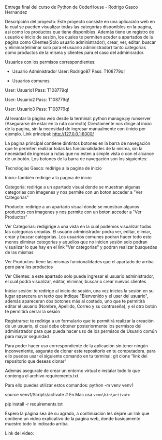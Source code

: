 Entrega final del curso de Python de CoderHouse - Rodrigo Gasco Hernandez

Descripción del proyecto:
Este proyecto consiste en una aplicación web en la cual se pueden visualizar todas las categorias disponibles en la pagina, asi como los productos que tiene disponibles. Además tiene un registro de usuario e inicio de sesión, los cuales te permiten aceder a apartados de la pagina como Clientes(Solo usuario administrador), crear, ver, editar, buscar y eliminar(eliminar solo para el usuario administrador) tanto categorias como productos de la misma y clientes para el caso del adminisrador.

Usuarios con los permisos correspondientes:
- Usuario Administrador
  User: Rodrigo97
  Pass: T108779q!

- Usuarios comunes

 User: Usuario1
 Pass: T108779q!

 User: Usuario2
 Pass: T108779q!

 User: Usuario3
 Pass: T108779q!

Al levantar la página web desde la terminal: python manage.py runserver (Asegurarse de estar en la ruta correcta)
Directamente nos dirige al inicio de la pagina, sin la necesidad de ingresar manualmente con /inicio por ejemplo.
Link principal: http://127.0.0.1:8000/

La pagina principal contiene dintintos botones en la barra de navegación que te permiten realizar todas las funcionalidades de la misma, sin la necesidad de ingresar a rutas que no esten a simple vista o con el alcance de un botón.
Los botones de la barra de navegación son los siguientes:
  
  Tecnologias Gasco: redirige a la pagina de inicio
  
  Inicio: también redirige a la pagina de inicio
  
  Categoria: redirige a un apartado visual donde se muestran algunas categorias con imagenes y nos permite con un boton acceder a "Ver Categorias"
  
  Producto: redirige a un apartado visual donde se muestran algunos productos con imagenes y nos permite con un boton acceder a "Ver Productos"
  
  Ver Categorias: redigirige a una vista en la cual podemos visualizar todas las categorias creadas. El usuario administrador podra ver, editar, elimiar, crear y buscar categorias. Los usuarios comunes podran hacer todo esto menos eliminar categorias y aquellos que no inicien sesión solo podran visualizar lo que hay en el link "Ver categorias" y podran realizar busquedas de las mismas
  
  Ver Productos: tiene las mismas funcionalidades que el apartado de arriba pero para los productos
  
  Ver Clientes: a este apartado solo puede ingresar el usuario administrador, el cual podrá visualizar, editar, eliminar, buscar o crear nuevos clientes
  
  Iniciar sesión: te redirige al inicio de sesión, una vez inicies la sesión en su lugar aparecera un texto que indique "Bienvenido y el user del usuario", además apareceran dos botones más al costado, uno que te permitirá editar el usuario (Nombre, Apellido, Correo y su contraseña), y el otro botón te permitirá cerrar la sesión
  
  Registrarse: te redirige a un formulario que te permitirá realizar la creación de un usuario, el cual debe obtener posteriormente los permisos del administrador para que pueda hacer uso de los permisos de Usuario común para mayor seguridad

Para poder hacer uso correspondiente de la aplicación sin tener ningún inconveniente, asgurate de clonar este repositorio en tu computadora, para ello puedes usar el siguiente comando en tu terminal:
git clone "link del repositorio que deseas clonar"

Además asegurate de crear un entorno virtual e instalar todo lo que contenga el archivo requirements.txt

Para ello puedes utilizar estos comandos:
 python -m venv venv1
 
 source venv1/Scripts/activate  # En Mac usa `venv\bin\activate`
 
 pip install -r requirements.txt


Espero la página sea de su agrado, a continuación les dejare un link que contiene un video explicativo de la pagina web, donde basicamente muestro todo lo indicado arriba

Link del video: 
